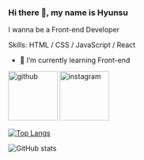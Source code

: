 ### Hi there 👋, my name is Hyunsu
I wanna be a Front-end Developer

Skills: HTML / CSS / JavaScript / React

- 🌱 I’m currently learning Front-end  


[<img src='https://cdn.jsdelivr.net/npm/simple-icons@3.0.1/icons/github.svg' alt='github' height='100'>](https://github.com/scato3)  [<img src='https://cdn.jsdelivr.net/npm/simple-icons@3.0.1/icons/instagram.svg' alt='instagram' height='100'>](https://www.instagram.com/https://www.instagram.com/paarfume//)  

[![Top Langs](https://github-readme-stats.vercel.app/api/top-langs/?username=scato3)](https://github.com/anuraghazra/github-readme-stats)

![GitHub stats](https://github-readme-stats.vercel.app/api?username=scato3&show_icons=true)  

